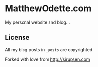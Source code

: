 # MatthewOdette.com

My personal website and blog...

## License

All my blog posts in `_posts` are copyrighted. 

Forked with love from http://sirupsen.com

